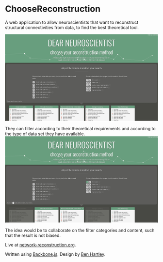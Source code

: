 # ChooseReconstruction

A web application to allow neuroscientists that want to reconstruct structural connectivities from data, to find the best theoretical tool.

![network reconstruction app screenshot1](https://github.com/olavolav/ChooseReconstruction/raw/master/screenshot1.jpg)

They can filter according to their theoretical requirements and according to the type of data set they have available.
![network reconstruction app screenshot2](https://github.com/olavolav/ChooseReconstruction/raw/master/screenshot2.jpg)

The idea would be to collaborate on the filter categories and content, such that the result is not biased.

Live at [network-reconstruction.org](http://network-reconstruction.org).

Written using [Backbone.js](http://backbonejs.org/).
Design by [Ben Hartley](http://www.subvergedesign.com/).
